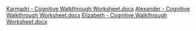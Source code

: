 [Karmadri - Cognitive Walkthrough Worksheet.docx](https://github.com/Berea-CS-Courses/capstone-project-Alex-Craig/files/6481229/Karmadri.-.Cognitive.Walkthrough.Worksheet.docx)
[Alexander - Cognitive Walkthrough Worksheet.docx](https://github.com/Berea-CS-Courses/capstone-project-Alex-Craig/files/6481230/Alexander.-.Cognitive.Walkthrough.Worksheet.docx)
[Elizabeth - Cognitive Walkthrough Worksheet.docx](https://github.com/Berea-CS-Courses/capstone-project-Alex-Craig/files/6481231/Elizabeth.-.Cognitive.Walkthrough.Worksheet.docx)

